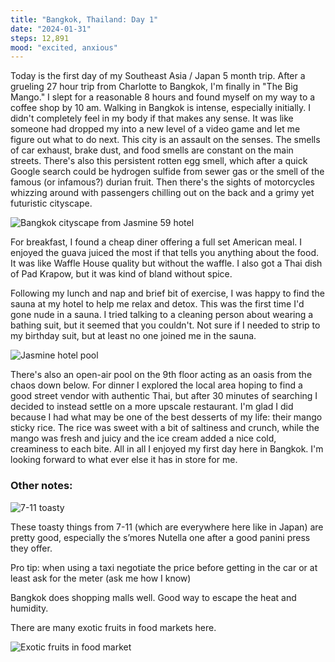 ```yaml
---
title: "Bangkok, Thailand: Day 1"
date: "2024-01-31"
steps: 12,891
mood: "excited, anxious"
---
```


Today is the first day of my Southeast Asia / Japan 5 month trip. After a grueling 27 hour trip from Charlotte to Bangkok, I'm finally in "The Big Mango." I slept for a reasonable 8 hours and found myself on my way to a coffee shop by 10 am. Walking in Bangkok is intense, especially initially. I didn't completely feel in my body if that makes any sense. It was like someone had dropped my into a new level of a video game and let me figure out what to do next. This city is an assault on the senses. The smells of car exhaust, brake dust, and food smells are constant on the main streets. There's also this persistent rotten egg smell, which after a quick Google search could be hydrogen sulfide from sewer gas or the smell of the famous (or infamous?) durian fruit. Then there's the sights of motorcycles whizzing around with passengers chilling out on the back and a grimy yet futuristic cityscape.

![Bangkok cityscape from Jasmine 59 hotel](/images/bangkok-from-jasmine.jpeg)

For breakfast, I found a cheap diner offering a full set American meal. I enjoyed the guava juiced the most if that tells you anything about the food. It was like Waffle House quality but without the waffle. I also got a Thai dish of Pad Krapow, but it was kind of bland without spice.

Following my lunch and nap and brief bit of exercise, I was happy to find the sauna at my hotel to help me relax and detox. This was the first time I'd gone nude in a sauna. I tried talking to a cleaning person about wearing a bathing suit, but it seemed that you couldn't. Not sure if I needed to strip to my birthday suit, but at least no one joined me in the sauna.

![Jasmine hotel pool](/images/jasmine-pool.jpeg)

There's also an open-air pool on the 9th floor acting as an oasis from the chaos down below. For dinner I explored the local area hoping to find a good street vendor with authentic Thai, but after 30 minutes of searching I decided to instead settle on a more upscale restaurant. I'm glad I did because I had what may be one of the best desserts of my life: their mango sticky rice. The rice was sweet with a bit of saltiness and crunch, while the mango was fresh and juicy and the ice cream added a nice cold, creaminess to each bite. All in all I enjoyed my first day here in Bangkok. I'm looking forward to what ever else it has in store for me.

### Other notes:

![7-11 toasty](/images/toasty.png)

These toasty things from 7-11 (which are everywhere here like in Japan) are pretty good, especially the s’mores Nutella one after a good panini press they offer.

Pro tip: when using a taxi negotiate the price before getting in the car or at least ask for the meter (ask me how I know)

Bangkok does shopping malls well. Good way to escape the heat and humidity.

There are many exotic fruits in food markets here.

![Exotic fruits in food market](/images/exotic-fruits.jpeg)

